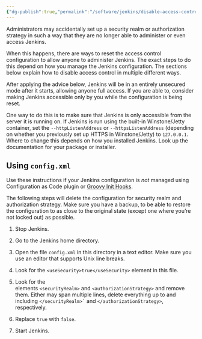 ```yaml
---
{"dg-publish":true,"permalink":"/software/jenkins/disable-access-control-in-jenkins/","tags":["public"],"noteIcon":"1"}
---
```



Administrators may accidentally set up a security realm or authorization strategy in such a way that they are no longer able to administer or even access Jenkins.

When this happens, there are ways to reset the access control configuration to allow anyone to administer Jenkins. The exact steps to do this depend on how you manage the Jenkins configuration. The sections below explain how to disable access control in multiple different ways.

After applying the advice below, Jenkins will be in an entirely unsecured mode after it starts, allowing anyone full access. If you are able to, consider making Jenkins accessible only by you while the configuration is being reset.

One way to do this is to make sure that Jenkins is only accessible from the server it is running on. If Jenkins is run using the built-in Winstone/Jetty container, set the `--httpListenAddress` or `--httpsListenAddress` (depending on whether you previously set up HTTPS in Winstone/Jetty) to `127.0.0.1`. Where to change this depends on how you installed Jenkins. Look up the documentation for your package or installer.

## Using `config.xml`[](https://www.jenkins.io/doc/book/security/access-control/disable/#using-config-xml)

Use these instructions if your Jenkins configuration is _not_ managed using Configuration as Code plugin or [Groovy Init Hooks](https://www.jenkins.io/doc/book/managing/groovy-hook-scripts/).

The following steps will delete the configuration for security realm and authorization strategy. Make sure you have a backup, to be able to restore the configuration to as close to the original state (except one where you’re not locked out) as possible.

1.  Stop Jenkins.
    
2.  Go to the Jenkins home directory.
    
3.  Open the file `config.xml` in this directory in a text editor. Make sure you use an editor that supports Unix line breaks.
    
4.  Look for the `<useSecurity>true</useSecurity>` element in this file.
    
5.  Look for the elements `<securityRealm>` and `<authorizationStrategy>` and remove them. Either may span multiple lines, delete everything up to and including `` </securityRealm>` `` and `</authorizationStrategy>`, respectively.
    
6.  Replace `true` with `false`.
    
7.  Start Jenkins.